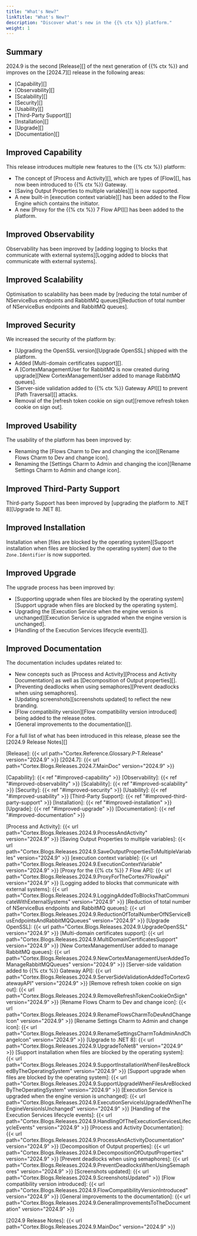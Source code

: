 ```yaml
---
title: "What's New?"
linkTitle: "What's New?"
description: "Discover what's new in the {{% ctx %}} platform."
weight: 1
---
```


## Summary

2024.9 is the second [Release][] of the next generation of {{% ctx %}} and improves on the [2024.7][] release in the following areas:

* [Capability][]
* [Observability][]
* [Scalability][]
* [Security][]
* [Usability][]
* [Third-Party Support][]
* [Installation][]
* [Upgrade][]
* [Documentation][]

## Improved Capability

This release introduces multiple new features to the {{% ctx %}} platform:

* The concept of [Process and Activity][], which are types of [Flow][], has now been introduced to {{% ctx %}} Gateway.
* [Saving Output Properties to multiple variables][] is now supported.
* A new built-in [execution context variable][] has been added to the Flow Engine which contains the initiator.
* A new [Proxy for the {{% ctx %}} 7 Flow API][] has been added to the platform.

## Improved Observability

Observability has been improved by [adding logging to blocks that communicate with external systems][Logging added to blocks that communicate with external systems].

## Improved Scalability

Optimisation to scalability has been made by [reducing the total number of NServiceBus endpoints and RabbitMQ queues][Reduction of total number of NServiceBus endpoints and RabbitMQ queues].  

## Improved Security

We increased the security of the platform by:

* [Upgrading the OpenSSL version][Upgrade OpenSSL] shipped with the platform.
* Added [Multi-domain certificates support][].
* A [CortexManagementUser for RabbitMQ is now created during upgrade][New CortexManagementUser added to manage RabbitMQ queues].
* [Server-side validation added to {{% ctx %}} Gateway API][] to prevent [Path Traversal][] attacks.
* Removal of the [refresh token cookie on sign out][remove refresh token cookie on sign out].

## Improved Usability

The usability of the platform has been improved by:

* Renaming the [Flows Charm to Dev and changing the icon][Rename Flows Charm to Dev and change icon].
* Renaming the [Settings Charm to Admin and changing the icon][Rename Settings Charm to Admin and change icon].

## Improved Third-Party Support

Third-party Support has been improved by [upgrading the platform to .NET 8][Upgrade to .NET 8].  

## Improved Installation

Installation when [files are blocked by the operating system][Support installation when files are blocked by the operating system] due to the `Zone.Identifier` is now supported.  

## Improved Upgrade

The upgrade process has been improved by:

* [Supporting upgrade when files are blocked by the operating system][Support upgrade when files are blocked by the operating system].
* Upgrading the [Execution Service when the engine version is unchanged][Execution Service is upgraded when the engine version is unchanged].
* [Handling of the Execution Services lifecycle events][].

## Improved Documentation

The documentation includes updates related to:

* New concepts such as [Process and Activity][Process and Activity Documentation] as well as [Decomposition of Output properties][].
* [Preventing deadlocks when using semaphores][Prevent deadlocks when using semaphores].
* [Updating screenshots][screenshots updated] to reflect the new branding.
* [Flow compatibility version][Flow compatibility version introduced] being added to the release notes.
* [General improvements to the documentation][].

For a full list of what has been introduced in this release, please see the [2024.9 Release Notes][]

[Release]: {{< url path="Cortex.Reference.Glossary.P-T.Release" version="2024.9" >}}
[2024.7]: {{< url path="Cortex.Blogs.Releases.2024.7.MainDoc" version="2024.9" >}}

[Capability]: {{< ref "#improved-capability" >}}
[Observability]: {{< ref "#improved-observability" >}}
[Scalability]: {{< ref "#improved-scalability" >}}
[Security]: {{< ref "#improved-security" >}}
[Usability]: {{< ref "#improved-usability" >}}
[Third-Party Support]: {{< ref "#improved-third-party-support" >}}
[Installation]: {{< ref "#improved-installation" >}}
[Upgrade]: {{< ref "#improved-upgrade" >}}
[Documentation]: {{< ref "#improved-documentation" >}}

[Process and Activity]: {{< url path="Cortex.Blogs.Releases.2024.9.ProcessAndActivity" version="2024.9" >}}
[Saving Output Properties to multiple variables]: {{< url path="Cortex.Blogs.Releases.2024.9.SaveOutputPropertiesToMultipleVariables" version="2024.9" >}}
[execution context variable]: {{< url path="Cortex.Blogs.Releases.2024.9.ExecutionContextVariable" version="2024.9" >}}
[Proxy for the {{% ctx %}} 7 Flow API]: {{< url path="Cortex.Blogs.Releases.2024.9.ProxyForTheCortex7FlowApi" version="2024.9" >}}
[Logging added to blocks that communicate with external systems]: {{< url path="Cortex.Blogs.Releases.2024.9.LoggingAddedToBlocksThatCommunicateWithExternalSystems" version="2024.9" >}}
[Reduction of total number of NServiceBus endpoints and RabbitMQ queues]: {{< url path="Cortex.Blogs.Releases.2024.9.ReductionOfTotalNumberOfNServiceBusEndpointsAndRabbitMQQueues" version="2024.9" >}}
[Upgrade OpenSSL]: {{< url path="Cortex.Blogs.Releases.2024.9.UpgradeOpenSSL" version="2024.9" >}}
[Multi-domain certificates support]: {{< url path="Cortex.Blogs.Releases.2024.9.MultiDomainCertificatesSupport" version="2024.9" >}}
[New CortexManagementUser added to manage RabbitMQ queues]: {{< url path="Cortex.Blogs.Releases.2024.9.NewCortexManagementUserAddedToManageRabbitMQQueues" version="2024.9" >}}
[Server-side validation added to {{% ctx %}} Gateway API]: {{< url path="Cortex.Blogs.Releases.2024.9.ServerSideValidationAddedToCortexGatewayAPI" version="2024.9" >}}
[Remove refresh token cookie on sign out]: {{< url path="Cortex.Blogs.Releases.2024.9.RemoveRefreshTokenCookieOnSign" version="2024.9" >}}
[Rename Flows Charm to Dev and change icon]: {{< url path="Cortex.Blogs.Releases.2024.9.RenameFlowsCharmToDevAndChangeIcon" version="2024.9" >}}
[Rename Settings Charm to Admin and change icon]: {{< url path="Cortex.Blogs.Releases.2024.9.RenameSettingsCharmToAdminAndChangeIcon" version="2024.9" >}}
[Upgrade to .NET 8]: {{< url path="Cortex.Blogs.Releases.2024.9.UpgradeToNet8" version="2024.9" >}}
[Support installation when files are blocked by the operating system]: {{< url path="Cortex.Blogs.Releases.2024.9.SupportInstallationWhenFilesAreBlockedByTheOperatingSystem" version="2024.9" >}}
[Support upgrade when files are blocked by the operating system]: {{< url path="Cortex.Blogs.Releases.2024.9.SupportUpgradeWhenFilesAreBlockedByTheOperatingSystem" version="2024.9" >}}
[Execution Service is upgraded when the engine version is unchanged]: {{< url path="Cortex.Blogs.Releases.2024.9.ExecutionServiceIsUpgradedWhenTheEngineVersionIsUnchanged" version="2024.9" >}}
[Handling of the Execution Services lifecycle events]: {{< url path="Cortex.Blogs.Releases.2024.9.HandlingOfTheExecutionServicesLifecycleEvents" version="2024.9" >}}
[Process and Activity Documentation]: {{< url path="Cortex.Blogs.Releases.2024.9.ProcessAndActivityDocumentation" version="2024.9" >}}
[Decomposition of Output properties]: {{< url path="Cortex.Blogs.Releases.2024.9.DecompositionOfOutputProperties" version="2024.9" >}}
[Prevent deadlocks when using semaphores]: {{< url path="Cortex.Blogs.Releases.2024.9.PreventDeadlocksWhenUsingSemaphores" version="2024.9" >}}
[Screenshots updated]: {{< url path="Cortex.Blogs.Releases.2024.9.ScreenshotsUpdated" >}}
[Flow compatibility version introduced]: {{< url path="Cortex.Blogs.Releases.2024.9.FlowCompatibilityVersionIntroduced" version="2024.9" >}}
[General improvements to the documentation]: {{< url path="Cortex.Blogs.Releases.2024.9.GeneralImprovementsToTheDocumentation" version="2024.9" >}}

[2024.9 Release Notes]: {{< url path="Cortex.Blogs.Releases.2024.9.MainDoc" version="2024.9" >}}
